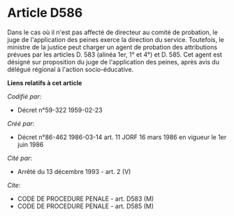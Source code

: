 # Article D586

Dans le cas où il n'est pas affecté de directeur au comité de probation, le juge de l'application des peines exerce la
direction du service. Toutefois, le ministre de la justice peut charger un agent de probation des attributions prévues par
les articles D. 583 (alinéa 1er, 1° et 4°) et D. 585. Cet agent est désigné sur proposition du juge de l'application des
peines, après avis du délégué régional à l'action socio-éducative.

**Liens relatifs à cet article**

_Codifié par_:

  - Décret n°59-322 1959-02-23

_Créé par_:

  - Décret n°86-462 1986-03-14 art. 11 JORF 16 mars 1986 en vigueur le 1er juin 1986

_Cité par_:

  - Arrêté du 13 décembre 1993 - art. 2 (V)

_Cite_:

  - CODE DE PROCEDURE PENALE - art. D583 (M)
  - CODE DE PROCEDURE PENALE - art. D585 (M)
